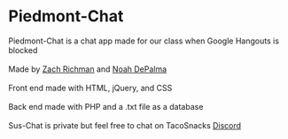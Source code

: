 # Piedmont-Chat
Piedmont-Chat is a chat app made for our class when Google Hangouts is blocked<br><br>
Made by [Zach Richman](https://github.com/ZachJRichman) and [Noah DePalma](https://github.com/TacoSnack)<br><br>
Front end made with HTML, jQuery, and CSS<br><br>
Back end made with PHP and a .txt file as a database<br><br>
Sus-Chat is private but feel free to chat on TacoSnacks [Discord](https://discord.gg/EcDxYEFAPA)
